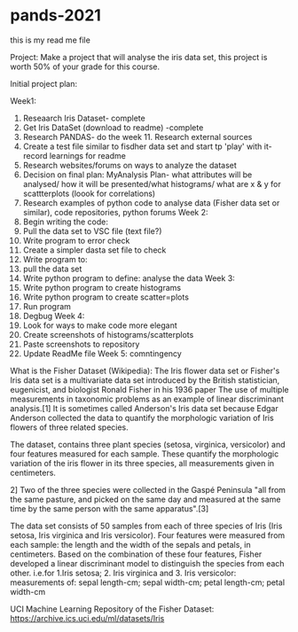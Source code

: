 # pands-2021
this is my read me file

Project: Make a project that will analyse the iris data set, this project is worth 50% of your grade for this course.


Initial project plan:

Week1: 
1. Reseaarch Iris Dataset- complete
2. Get Iris DataSet (download to readme) -complete
3. Research PANDAS- do the week 11. Research external sources
4. Create a test file similar to fisdher data set and start tp 'play' with it- record learnings for readme
5. Research websites/forums on ways to analyze the dataset
6. Decision on final plan: MyAnalysis Plan- what attributes will be analysed/ how it will be presented/what histograms/ what are x & y for scattterplots (loook for correlations)
7. Research examples of python code to analyse data (Fisher data set or similar), code repositories, python forums
Week 2:
8. Begin writing the code:
9. Pull the data set to VSC file (text file?)
10. Write program to error check
11. Create a simpler dasta set file to check
12. Write program to:
13. pull the data set
14. Write python program to define: analyse the data
Week 3:
15. Write python program to create histograms
16. Write python program to create scatter=plots
17. Run program
18. Degbug
Week 4: 
19. Look for ways to make code more elegant
20. Create screenshots of histograms/scatterplots
21. Paste screenshots to repository 
22. Update ReadMe file
Week 5: comntingency


What is the Fisher Dataset (Wikipedia): 
The Iris flower data set or Fisher's Iris data set is a multivariate data set introduced by the British statistician, eugenicist, and biologist Ronald Fisher in his 1936 paper The use of multiple measurements in taxonomic problems as an example of linear discriminant analysis.[1] It is sometimes called Anderson's Iris data set because Edgar Anderson collected the data to quantify the morphologic variation of Iris flowers of three related species.

The dataset, contains three plant species (setosa, virginica, versicolor) and four features measured for each sample. These quantify the morphologic variation of the iris flower in its three species, all measurements given in centimeters.


2] Two of the three species were collected in the Gaspé Peninsula "all from the same pasture, and picked on the same day and measured at the same time by the same person with the same apparatus".[3]

The data set consists of 50 samples from each of three species of Iris (Iris setosa, Iris virginica and Iris versicolor). Four features were measured from each sample: the length and the width of the sepals and petals, in centimeters. Based on the combination of these four features, Fisher developed a linear discriminant model to distinguish the species from each other.
i.e.for 1.Iris setosa; 2. Iris virginica and 3. Iris versicolor:
measurements of:  sepal length-cm; sepal width-cm; petal length-cm; petal width-cm

UCI Machine Learning Repository of the Fisher Dataset:  https://archive.ics.uci.edu/ml/datasets/Iris

